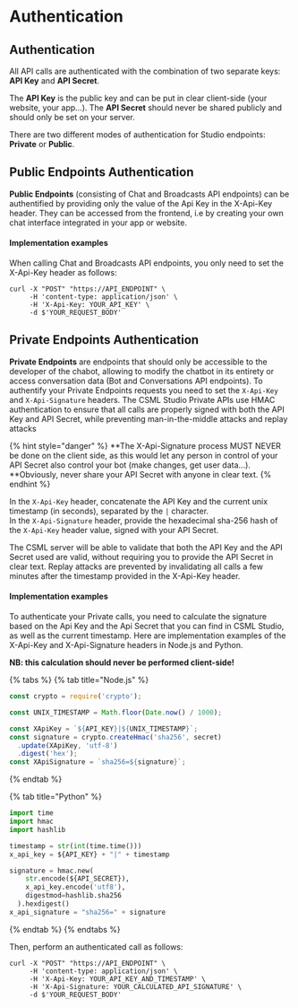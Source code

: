 # Authentication

## Authentication

All API calls are authenticated with the combination of two separate keys: **API Key** and **API Secret**.

The **API Key** is the public key and can be put in clear client-side (your website, your app...). The **API Secret** should never be shared publicly and should only be set on your server.

There are two different modes of authentication for Studio endpoints: **Private** or **Public**.

## Public Endpoints Authentication

**Public Endpoints** (consisting of Chat and Broadcasts API endpoints) can be authentified by providing only the value of the Api Key in the X-Api-Key header. They can be accessed from the frontend, i.e by creating your own chat interface integrated in your app or website.

#### Implementation examples

When calling Chat and Broadcasts API endpoints, you only need to set the X-Api-Key header as follows:

```
curl -X "POST" "https://API_ENDPOINT" \
     -H 'content-type: application/json' \
     -H 'X-Api-Key: YOUR_API_KEY' \
     -d $'YOUR_REQUEST_BODY'
```

## Private Endpoints Authentication

**Private Endpoints** are endpoints that should only be accessible to the developer of the chabot, allowing to modify the chatbot in its entirety or access conversation data (Bot and Conversations API endpoints). To authentify your Private Endpoints requests you need to set the `X-Api-Key` and `X-Api-Signature` headers. The CSML Studio Private APIs use HMAC authentication to ensure that all calls are properly signed with both the API Key and API Secret, while preventing man-in-the-middle attacks and replay attacks

{% hint style="danger" %}
**The X-Api-Signature process MUST NEVER be done on the client side, as this would let any person in control of your API Secret also control your bot (make changes, get user data...). **Obviously, never share your API Secret with anyone in clear text.
{% endhint %}

In the `X-Api-Key` header, concatenate the API Key and the current unix timestamp (in seconds), separated by the `|` character.\
In the `X-Api-Signature` header, provide the hexadecimal sha-256 hash of the `X-Api-Key` header value, signed with your API Secret.

The CSML server will be able to validate that both the API Key and the API Secret used are valid, without requiring you to provide the API Secret in clear text. Replay attacks are prevented by invalidating all calls a few minutes after the timestamp provided in the X-Api-Key header.

#### Implementation examples

To authenticate your Private calls, you need to calculate the signature based on the Api Key and the Api Secret that you can find in CSML Studio, as well as the current timestamp. Here are implementation examples of the X-Api-Key and X-Api-Signature headers in Node.js and Python.

**NB: this calculation should never be performed client-side!**

{% tabs %}
{% tab title="Node.js" %}
```javascript
const crypto = require('crypto');

const UNIX_TIMESTAMP = Math.floor(Date.now() / 1000);

const XApiKey = `${API_KEY}|${UNIX_TIMESTAMP}`;
const signature = crypto.createHmac('sha256', secret)
  .update(XApiKey, 'utf-8')
  .digest('hex');
const XApiSignature = `sha256=${signature}`;
```
{% endtab %}

{% tab title="Python" %}
```python
import time
import hmac
import hashlib

timestamp = str(int(time.time()))
x_api_key = ${API_KEY} + "|" + timestamp

signature = hmac.new(
    str.encode(${API_SECRET}),
    x_api_key.encode('utf8'),
    digestmod=hashlib.sha256
  ).hexdigest()
x_api_signature = "sha256=" + signature
```
{% endtab %}
{% endtabs %}

Then, perform an authenticated call as follows:

```
curl -X "POST" "https://API_ENDPOINT" \
     -H 'content-type: application/json' \
     -H 'X-Api-Key: YOUR_API_KEY_AND_TIMESTAMP' \
     -H 'X-Api-Signature: YOUR_CALCULATED_API_SIGNATURE' \
     -d $'YOUR_REQUEST_BODY'
```
